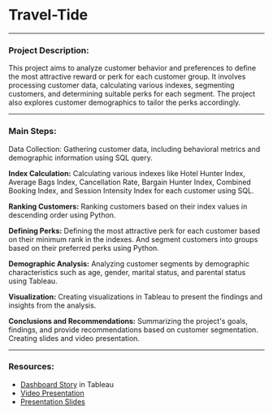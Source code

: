 # Travel-Tide
___

### Project Description:
This project aims to analyze customer behavior and preferences to define the most attractive reward or perk for each customer group. It involves processing customer data, calculating various indexes, segmenting customers, and determining suitable perks for each segment. The project also explores customer demographics to tailor the perks accordingly.
___

### Main Steps:
Data Collection: Gathering customer data, including behavioral metrics and demographic information using SQL query.

**Index Calculation:** Calculating various indexes like Hotel Hunter Index, Average Bags Index, Cancellation Rate, Bargain Hunter Index, Combined Booking Index, and Session Intensity Index for each customer using SQL.

**Ranking Customers:** Ranking customers based on their index values in descending order using Python.

**Defining Perks:** Defining the most attractive perk for each customer based on their minimum rank in the indexes. And segment customers into groups based on their preferred perks using Python.

**Demographic Analysis:** Analyzing customer segments by demographic characteristics such as age, gender, marital status, and parental status using Tableau.

**Visualization:** Creating visualizations in Tableau to present the findings and insights from the analysis.

**Conclusions and Recommendations:** Summarizing the project's goals, findings, and provide recommendations based on customer segmentation. Creating slides and video presentation.
___
### Resources:

* [Dashboard Story](https://github.com) in Tableau
* [Video Presentation](https://www.google.com)
* [Presentation Slides](https://www.wikipedia.org)

